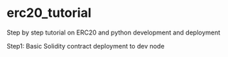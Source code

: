 # erc20_tutorial
Step by step tutorial on ERC20 and python development and deployment

Step1: Basic Solidity contract deployment to dev node 
